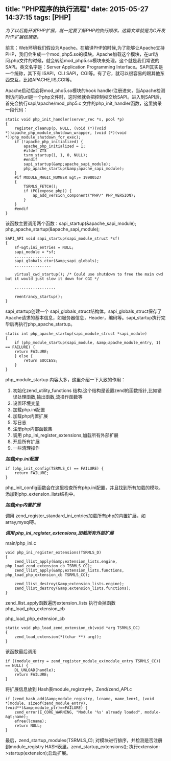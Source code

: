 title: "PHP程序的执行流程"
date: 2015-05-27 14:37:15
tags: [PHP]
---
*为了以后能开发PHP扩展，就一定要了解PHP的执行顺序。这篇文章就是为C开发PHP扩展做铺垫。*

前言：Web环境我们假设为Apache。在编译PHP的时候,为了能够让Apache支持PHP，我们会生成一个mod_php5.so的模块。Apache加载这个模块，在url访问.php文件的时候，就会转给mod_php5.so模块来处理。这个就是我们常说的SAPI。英文名字是：Server Application Programming Interface。SAPI其实是一个统称，其下有 ISAPI，CLI SAPI，CGI等。有了它，就可以很容易的跟其他东西交互，比如APACHE,IIS,CGI等。
<!-- more -->
Apache启动后会将mod_pho5.so模块的hook handler注册进来，当Apache检测到访问的url是一个php文件时，这时候就会把控制权交给SAPI。进入到SAPI后，首先会执行sapi/apache/mod_php5.c 文件的php_init_handler函数，这里摘录一段代码：

	static void php_init_handler(server_rec *s, pool *p)
	{
    	register_cleanup(p, NULL, (void (*)(void *))apache_php_module_shutdown_wrapper, (void (*)(void *))php_module_shutdown_for_exec);
    	if (!apache_php_initialized) {
    	    apache_php_initialized = 1;
    	    #ifdef ZTS
    	    tsrm_startup(1, 1, 0, NULL);
    	    #endif
    	    sapi_startup(&amp;apache_sapi_module);
    	    php_apache_startup(&amp;apache_sapi_module);
    	}
    	#if MODULE_MAGIC_NUMBER &gt;= 19980527
    	{
    	    TSRMLS_FETCH();
    	    if (PG(expose_php)) {
    	        ap_add_version_component("PHP/" PHP_VERSION);
    	    }
    	}
    	#endif
	}

该函数主要调用两个函数：sapi_startup(&apache_sapi_module); php_apache_startup(&apache_sapi_module);

	SAPI_API void sapi_startup(sapi_module_struct *sf)
	{
    	sf-&gt;ini_entries = NULL;
    	sapi_module = *sf;
    	.................
    	sapi_globals_ctor(&amp;sapi_globals);
    	................
 	
    	virtual_cwd_startup(); /* Could use shutdown to free the main cwd but it would just slow it down for CGI */
 
    	..................
 
    	reentrancy_startup();
	}

sapi_startup创建一个 sapi_globals_struct结构体。sapi_globals_struct保存了Apache请求的基本信息，如服务器信息，Header，编码等。sapi_startup执行完毕后再执行php_apache_startup。

	static int php_apache_startup(sapi_module_struct *sapi_module)
	{
    	if (php_module_startup(sapi_module, &amp;apache_module_entry, 1) == FAILURE) {
        return FAILURE;
    	} else {
        	return SUCCESS;
    	}
	}

php_module_startup 内容太多，这里介绍一下大致的作用：

1. 初始化zend_utility_functions 结构.这个结构是设置zend的函数指针,比如错误处理函数,输出函数,流操作函数等
2. 设置环境变量
3. 加载php.ini配置
4. 加载php内置扩展
5. 写日志
6. 注册php内部函数集
7. 调用 php_ini_register_extensions,加载所有外部扩展
8. 开启所有扩展
9. 一些清理操作

***加载php.ini配置***

	if (php_init_config(TSRMLS_C) == FAILURE) {
    	return FAILURE;
	}

php_init_config函数会在这里检查所有php.ini配置，并且找到所有加载的模块，添加到php_extension_lists结构中。

***加载php内置扩展***

调用 zend_register_standard_ini_entries加载所有php的内置扩展，如array,mysql等。

***调用 php_ini_register_extensions,加载所有外部扩展***

main/php_ini.c

	void php_ini_register_extensions(TSRMLS_D)
	{
    	zend_llist_apply(&amp;extension_lists.engine, php_load_zend_extension_cb TSRMLS_CC);
    	zend_llist_apply(&amp;extension_lists.functions, php_load_php_extension_cb TSRMLS_CC);
 
    	zend_llist_destroy(&amp;extension_lists.engine);
    	zend_llist_destroy(&amp;extension_lists.functions);
	}

zend_llist_apply函数遍历extension_lists 执行会掉函数 php_load_php_extension_cb

php_load_php_extension_cb

	static void php_load_zend_extension_cb(void *arg TSRMLS_DC)
	{
    	zend_load_extension(*((char **) arg));
	}

该函数最后调用

	if ((module_entry = zend_register_module_ex(module_entry TSRMLS_CC)) == NULL) {
    	DL_UNLOAD(handle);
    	return FAILURE;
	}

将扩展信息放到 Hash表module_registry中，Zend/zend_API.c

	if (zend_hash_add(&amp;module_registry, lcname, name_len+1, (void *)module, sizeof(zend_module_entry), (void**)&amp;module_ptr)==FAILURE) {
    	zend_error(E_CORE_WARNING, "Module '%s' already loaded", module-&gt;name);
    	efree(lcname);
    	return NULL;
	}

最后，zend_startup_modules(TSRMLS_C); 对模块进行排序，并检测是否注册到module_registry HASH表里。zend_startup_extensions(); 执行extension->startup(extension);启动扩展。
